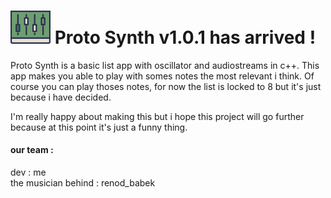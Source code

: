 # <img src="https://raw.githubusercontent.com/omarmelade/ProtoSynth/main/proto_synth.png" width="64">  Proto Synth v1.0.1 has arrived !

Proto Synth is a basic list app with oscillator and audiostreams in c++. This app makes you able to play with somes notes the most relevant i think.
Of course you can play thoses notes, for now the list is locked to 8 but it's just because i have decided.

I'm really happy about making this but i hope this project will go further because at this point it's just a funny thing.

#### our team :
dev : me<br>
the musician behind : renod_babek
